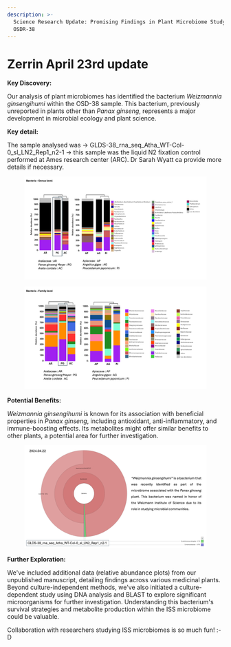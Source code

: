 ```yaml
---
description: >-
  Science Research Update: Promising Findings in Plant Microbiome Study from
  OSDR-38
---
```


# Zerrin April 23rd update

**Key Discovery:**

Our analysis of plant microbiomes has identified the bacterium _Weizmannia ginsengihumi_ within the OSD-38 sample. This bacterium, previously unreported in plants other than _Panax ginseng_, represents a major development in microbial ecology and plant science.

**Key detail:**&#x20;

The sample analysed was ->  GLDS-38\_rna\_seq\_Atha\_WT-Col-0\_sl\_LN2\_Rep1\_n2-1 -> this sample was the liquid N2 fixation control performed at Ames research center (ARC). Dr Sarah Wyatt ca provide more details if necessary.&#x20;

<figure><img src=".gitbook/assets/Slide17 (1).png" alt=""><figcaption></figcaption></figure>

<figure><img src=".gitbook/assets/Slide16 (3).png" alt=""><figcaption></figcaption></figure>



**Potential Benefits:**

_Weizmannia ginsengihumi_ is known for its association with beneficial properties in _Panax ginseng_, including antioxidant, anti-inflammatory, and immune-boosting effects. Its metabolites might offer similar benefits to other plants, a potential area for further investigation.



<figure><img src=".gitbook/assets/Slide15.png" alt=""><figcaption></figcaption></figure>

**Further Exploration:**

We've included additional data (relative abundance plots) from our unpublished manuscript, detailing findings across various medicinal plants. Beyond culture-independent methods, we've also initiated a culture-dependent study using DNA analysis and BLAST to explore significant microorganisms for further investigation. Understanding this bacterium's survival strategies and metabolite production within the ISS microbiome could be valuable.&#x20;



Collaboration with researchers studying ISS microbiomes is so much fun! :-D&#x20;

